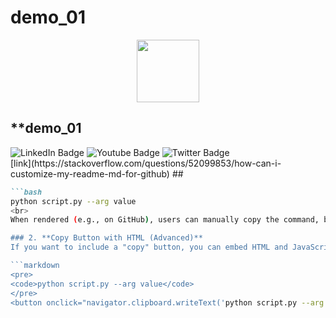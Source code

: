 # demo_01
<div id="header" align="center">
  <img src="https://media.giphy.com/media/M9gbBd9nbDrOTu1Mqx/giphy.gif" width="100"/>
</div>

## **demo_01
<div id="badges">
  <img src="https://img.shields.io/badge/LinkedIn-blue?style=for-the-badge&logo=linkedin&logoColor=white" alt="LinkedIn Badge"/>
  <img src="https://img.shields.io/badge/YouTube-red?style=for-the-badge&logo=youtube&logoColor=white" alt="Youtube Badge"/>
  <img src="https://img.shields.io/badge/Twitter-blue?style=for-the-badge&logo=twitter&logoColor=white" alt="Twitter Badge"/>
</div>
[link](https://stackoverflow.com/questions/52099853/how-can-i-customize-my-readme-md-for-github)
##

```markdown
```bash
python script.py --arg value
<br>
When rendered (e.g., on GitHub), users can manually copy the command, but there won't be a "copy" icon.

### 2. **Copy Button with HTML (Advanced)**
If you want to include a "copy" button, you can embed HTML and JavaScript for platforms that support it, like GitHub Pages or your documentation website.

```markdown
<pre>
<code>python script.py --arg value</code>
</pre>
<button onclick="navigator.clipboard.writeText('python script.py --arg value')">Copy</button>
